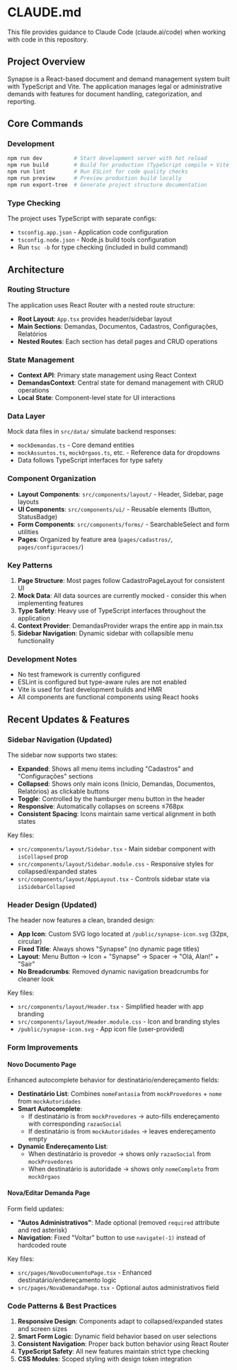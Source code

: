 # CLAUDE.md

This file provides guidance to Claude Code (claude.ai/code) when working with code in this repository.

## Project Overview

Synapse is a React-based document and demand management system built with TypeScript and Vite. The application manages legal or administrative demands with features for document handling, categorization, and reporting.

## Core Commands

### Development
```bash
npm run dev          # Start development server with hot reload
npm run build        # Build for production (TypeScript compile + Vite build)
npm run lint         # Run ESLint for code quality checks
npm run preview      # Preview production build locally
npm run export-tree  # Generate project structure documentation
```

### Type Checking
The project uses TypeScript with separate configs:
- `tsconfig.app.json` - Application code configuration
- `tsconfig.node.json` - Node.js build tools configuration
- Run `tsc -b` for type checking (included in build command)

## Architecture

### Routing Structure
The application uses React Router with a nested route structure:
- **Root Layout**: `App.tsx` provides header/sidebar layout
- **Main Sections**: Demandas, Documentos, Cadastros, Configurações, Relatórios
- **Nested Routes**: Each section has detail pages and CRUD operations

### State Management
- **Context API**: Primary state management using React Context
- **DemandasContext**: Central state for demand management with CRUD operations
- **Local State**: Component-level state for UI interactions

### Data Layer
Mock data files in `src/data/` simulate backend responses:
- `mockDemandas.ts` - Core demand entities
- `mockAssuntos.ts`, `mockOrgaos.ts`, etc. - Reference data for dropdowns
- Data follows TypeScript interfaces for type safety

### Component Organization
- **Layout Components**: `src/components/layout/` - Header, Sidebar, page layouts
- **UI Components**: `src/components/ui/` - Reusable elements (Button, StatusBadge)
- **Form Components**: `src/components/forms/` - SearchableSelect and form utilities
- **Pages**: Organized by feature area (`pages/cadastros/`, `pages/configuracoes/`)

### Key Patterns
1. **Page Structure**: Most pages follow CadastroPageLayout for consistent UI
2. **Mock Data**: All data sources are currently mocked - consider this when implementing features
3. **Type Safety**: Heavy use of TypeScript interfaces throughout the application
4. **Context Provider**: DemandasProvider wraps the entire app in main.tsx
5. **Sidebar Navigation**: Dynamic sidebar with collapsible menu functionality

### Development Notes
- No test framework is currently configured
- ESLint is configured but type-aware rules are not enabled
- Vite is used for fast development builds and HMR
- All components are functional components using React hooks

## Recent Updates & Features

### Sidebar Navigation (Updated)
The sidebar now supports two states:
- **Expanded**: Shows all menu items including "Cadastros" and "Configurações" sections
- **Collapsed**: Shows only main icons (Início, Demandas, Documentos, Relatórios) as clickable buttons
- **Toggle**: Controlled by the hamburger menu button in the header
- **Responsive**: Automatically collapses on screens ≤768px
- **Consistent Spacing**: Icons maintain same vertical alignment in both states

Key files:
- `src/components/layout/Sidebar.tsx` - Main sidebar component with `isCollapsed` prop
- `src/components/layout/Sidebar.module.css` - Responsive styles for collapsed/expanded states
- `src/components/layout/AppLayout.tsx` - Controls sidebar state via `isSidebarCollapsed`

### Header Design (Updated) 
The header now features a clean, branded design:
- **App Icon**: Custom SVG logo located at `/public/synapse-icon.svg` (32px, circular)
- **Fixed Title**: Always shows "Synapse" (no dynamic page titles)
- **Layout**: Menu Button → Icon + "Synapse" → Spacer → "Olá, Alan!" + "Sair"
- **No Breadcrumbs**: Removed dynamic navigation breadcrumbs for cleaner look

Key files:
- `src/components/layout/Header.tsx` - Simplified header with app branding
- `src/components/layout/Header.module.css` - Icon and branding styles
- `/public/synapse-icon.svg` - App icon file (user-provided)

### Form Improvements

#### Novo Documento Page
Enhanced autocomplete behavior for destinatário/endereçamento fields:
- **Destinatário List**: Combines `nomeFantasia` from `mockProvedores` + `nome` from `mockAutoridades`
- **Smart Autocomplete**: 
  - If destinatário is from `mockProvedores` → auto-fills endereçamento with corresponding `razaoSocial`
  - If destinatário is from `mockAutoridades` → leaves endereçamento empty
- **Dynamic Endereçamento List**:
  - When destinatário is provedor → shows only `razaoSocial` from `mockProvedores`
  - When destinatário is autoridade → shows only `nomeCompleto` from `mockOrgaos`

#### Nova/Editar Demanda Page
Form field updates:
- **"Autos Administrativos"**: Made optional (removed `required` attribute and red asterisk)
- **Navigation**: Fixed "Voltar" button to use `navigate(-1)` instead of hardcoded route

Key files:
- `src/pages/NovoDocumentoPage.tsx` - Enhanced destinatário/endereçamento logic
- `src/pages/NovaDemandaPage.tsx` - Optional autos administrativos field

### Code Patterns & Best Practices
1. **Responsive Design**: Components adapt to collapsed/expanded states and screen sizes
2. **Smart Form Logic**: Dynamic field behavior based on user selections
3. **Consistent Navigation**: Proper back button behavior using React Router
4. **TypeScript Safety**: All new features maintain strict type checking
5. **CSS Modules**: Scoped styling with design token integration